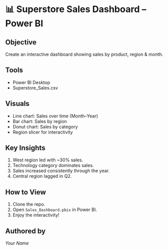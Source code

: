 # 📊 Superstore Sales Dashboard – Power BI

## Objective
Create an interactive dashboard showing sales by product, region & month.

## Tools
- Power BI Desktop
- Superstore_Sales.csv

## Visuals
- Line chart: Sales over time (Month–Year)
- Bar chart: Sales by region
- Donut chart: Sales by category
- Region slicer for interactivity

## Key Insights
1. West region led with ~30% sales.
2. Technology category dominates sales.
3. Sales increased consistently through the year.
4. Central region lagged in Q2.

## How to View
1. Clone the repo.
2. Open `Sales_Dashboard.pbix` in Power BI.
3. Enjoy the interactivity!

## Authored by
*Your Name*
